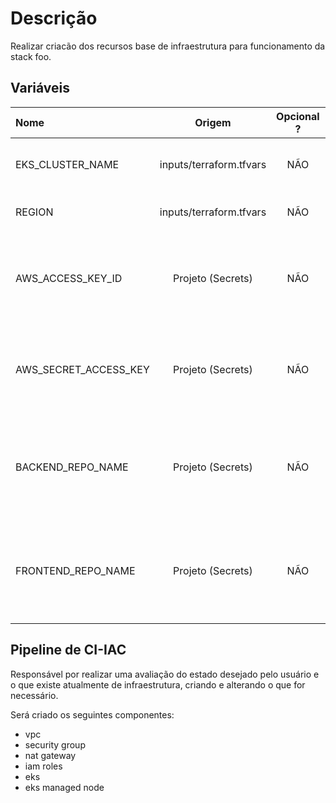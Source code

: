 # Descrição

Realizar criacão dos recursos base de infraestrutura para funcionamento da stack foo.

## Variáveis

| Nome                 | Origem  | Opcional ? | Descrição                                                                                      |
| :-------------------  | :-----: | :--------: | --------------------------------------------------------------------------------------------- |
| EKS_CLUSTER_NAME      |  inputs/terraform.tfvars  |    NÃO     | Nome do cluster EKS a ser criado.                                           |
| REGION                |  inputs/terraform.tfvars  |    NÃO     | Região AWS a ser utilizada.                                                 |
| AWS_ACCESS_KEY_ID     |  Projeto (Secrets)        |    NÃO     | ID da chave de acesso para realizar acões na AWS                            |
| AWS_SECRET_ACCESS_KEY |  Projeto (Secrets)        |    NÃO     | Segredo da chave de acesso para realizar acões na AWS                       |
| BACKEND_REPO_NAME     |  Projeto (Secrets)        |    NÃO     | Nome do repositorio ECR a ser utilizado pela aplicação backend-foo           |
| FRONTEND_REPO_NAME    |  Projeto (Secrets)        |    NÃO     | Nome do repositorio ECR a ser utilizado pela aplicação frontend-foo          |

## Pipeline de CI-IAC

Responsável por realizar uma avaliação do estado desejado pelo usuário e o que existe atualmente de infraestrutura, criando e alterando o que for necessário.

Será criado os seguintes componentes:

-   vpc
-   security group
-   nat gateway
-   iam roles
-   eks
-   eks managed node